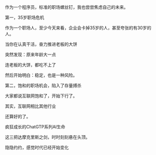 作为一个程序员，标准的职场螺丝钉，我也尝尝焦虑自己的未来。



第一，35岁职场危机

作为一个职场人，至少今天来看，企业会卡掉35岁的人，甚至夸张的有30岁的人。  

当你在认真干活，奋力推进老板的大饼

突然发现：原来年龄大一点

连老板的大饼，都吃不上了

然后开始明白：稳定，也是一种风险。



第二，饱和的职场机会，陷入了存量搏杀

大家都说互联网饱和了，开始下行了。

其实，互联网相比其他行业

还算好的了。





疯狂成长的ChatGTP系列AI生命

这三把达摩克里斯之剑，时时刻刻悬在头顶。

隐隐约约，感觉时代已经开始变化





